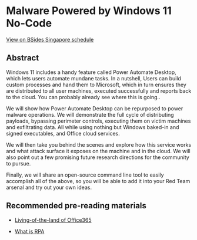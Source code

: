 # Malware Powered by Windows 11 No-Code

[View on BSides Singapore schedule](https://bsidessg.org/schedule/malware-powered-by-windows-11-no-code/)

## Abstract

Windows 11 includes a handy feature called Power Automate Desktop, which lets users automate mundane tasks. In a nutshell, Users can build custom processes and hand them to Microsoft, which in turn ensures they are distributed to all user machines, executed successfully and reports back to the cloud. You can probably already see where this is going..

We will show how Power Automate Desktop can be repurposed to power malware operations. We will demonstrate the full cycle of distributing payloads, bypassing perimeter controls, executing them on victim machines and exfiltrating data. All while using nothing but Windows baked-in and signed executables, and Office cloud services.

We will then take you behind the scenes and explore how this service works and what attack surface it exposes on the machine and in the cloud. We will also point out a few promising future research directions for the community to pursue.

Finally, we will share an open-source command line tool to easily accomplish all of the above, so you will be able to add it into your Red Team arsenal and try out your own ideas.

## Recommended pre-reading materials

- [Living-of-the-land of Office365](https://www.vectra.ai/blogpost/o365-security-powerautomate-is-the-new-powershell)

- [What is RPA](https://powerautomate.microsoft.com/en-us/what-is-rpa/)
